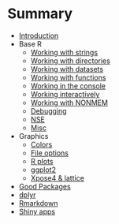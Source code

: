 
Summary
=======

-   [Introduction](README.md)
-   Base R
    -   [Working with strings](base_r/string/README.md)
    -   [Working with directories](base_r/directories/README.md)
    -   [Working with datasets](base_r/data/README.md)
    -   [Working with functions](base_r/functions/README.md)
    -   [Working in the console](base_r/console/README.md)
    -   [Working interactively](base_r/interactively/README.md)
    -   [Working with NONMEM](base_r/nonmem/README.md)
    -   [Debugging](base_r/debuging/README.md)
    -   [NSE](base_r/nse/README.md)
    -   [Misc](base_r/misc_fun/README.md)
-   Graphics
    -   [Colors](graph/colors/README.md)
    -   [File options](graph/file_options/README.md)
    -   [R plots](graph/base_plots/README.md)
    -   [ggplot2](graph/ggplot2/README.md)
    -   [Xpose4 & lattice](graph/xpose4_lattice/README.md)
-   [Good Packages](good_packages/README.md)
-   [dplyr](dplyr/README.md)
-   [Rmarkdown](rmarkdown/README.md)
-   [Shiny apps](shiny_apps/README.md)
